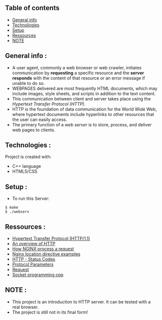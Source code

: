 ## Table of contents
* [General info](#general-info)
* [Technologies](#technologies)
* [Setup](#setup)
* [Ressources](#Ressources)
* [NOTE](#NOTE)

## General info :
* A user agent, commonly a web browser or web crawler, initiates communication by **requesting** a specific resource and the **server responds** with the content of that resource or an error message if unable to do so.
* WEBPAGES delivered are most frequently HTML documents, which may include images, style sheets, and scripts in addition to the text content.
* This communication between client and server takes place using the *Hypertext Transfer Protocol (HTTP)*.
* HTTP is the foundation of data communication for the World Wide Web, where hypertext documents include hyperlinks to other resources that the user can easily access.
* The primary function of a *web server* is to store, process, and deliver web pages to clients.

## Technologies :
Project is created with:
* C++ language
* HTML5/CSS

## Setup :
* To run this Server:
```
$ make
$ ./webserv
```

## Ressources :
* [Hypertext Transfer Protocol (HTTP/1.1)](https://datatracker.ietf.org/doc/html/rfc7230)
* [An overview of HTTP]( https://developer.mozilla.org/en-US/docs/Web/HTTP/Overview)
* [How NGINX process a request](http://nginx.org/en/docs/http/request_processing.html)
* [Nginx location directive examples](https://www.journaldev.com/26342/nginx-location-directive)
* [HTTP - Status Codes](https://www.tutorialspoint.com/http/http_status_codes.htm)
* [Protocol Parameters](https://www.w3.org/Protocols/rfc2616/rfc2616-sec3.html#sec3.2)
* [Request](https://www.w3.org/Protocols/rfc2616/rfc2616-sec5.html)
* [Socket programming cpp](https://www.geeksforgeeks.org/socket-programming-cc/)

## NOTE :
* This project is an introduction to HTTP server. It can be tested with a real browser. 
* The project is still not in its final form!
